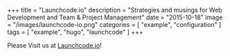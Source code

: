+++
title = "Launchcode.io"
description = "Strategies and musings for Web Development and Team & Project Management"
date = "2015-10-18"
image = "/images/launchcode-io.png"
categories = [ "example", "configuration" ]
tags = [
    "example",
    "hugo",
    "launchcode"
]
+++

Please Visit us at <a href="http://launchcode.io">Launchcode.io</a>!

